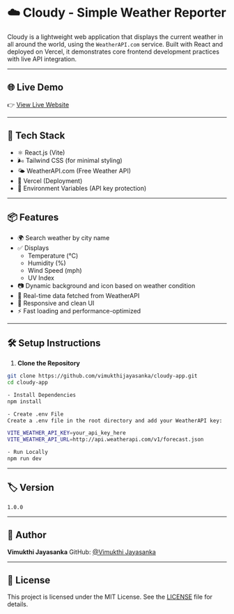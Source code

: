 # ☁️ Cloudy - Simple Weather Reporter

Cloudy is a lightweight web application that displays the current weather in all around the world, using the `WeatherAPI.com` service. Built with React and deployed on Vercel, it demonstrates core frontend development practices with live API integration.

---

## 🌐 Live Demo

👉 [View Live Website](https://cloudy-app.vercel.app/)

---

## 🔧 Tech Stack

- ⚛️ React.js (Vite)
- 🌬️ Tailwind CSS (for minimal styling)
- 🌤️ WeatherAPI.com (Free Weather API)
- 🚀 Vercel (Deployment)
- 🔐 Environment Variables (API key protection)

---

## 📦 Features

- 🌍 Search weather by city name
- ✅ Displays 
    - Temperature (°C)
    - Humidity (%)
    - Wind Speed (mph)
    - UV Index
- 📷 Dynamic background and icon based on weather condition
- 🔄 Real-time data fetched from WeatherAPI
- 📱 Responsive and clean UI
- ⚡ Fast loading and performance-optimized

---

## 🛠️ Setup Instructions

1. **Clone the Repository**

```bash
git clone https://github.com/vimukthijayasanka/cloudy-app.git
cd cloudy-app

- Install Dependencies
npm install

- Create .env File
Create a .env file in the root directory and add your WeatherAPI key:

VITE_WEATHER_API_KEY=your_api_key_here
VITE_WEATHER_API_URL=http://api.weatherapi.com/v1/forecast.json

- Run Locally
npm run dev
```
---

## 🏷️ Version

```
1.0.0
```

---

## 👤 Author

**Vimukthi Jayasanka**
GitHub: [@Vimukthi Jayasanka](https://github.com/vimukthijayasanka/cloudy-app)

---

## 📄 License

This project is licensed under the MIT License. See the [LICENSE](license.txt) file for details.

